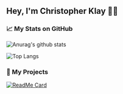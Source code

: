 ## Hey, I'm Christopher Klay ✌🏻

### 📈 My Stats on GitHub
![Anurag's github stats](https://github-readme-stats.vercel.app/api?username=christopherklay&show_icons=true)

![Top Langs](https://github-readme-stats.vercel.app/api/top-langs/?username=christopherklay)

### 🚀 My Projects
[![ReadMe Card](https://github-readme-stats.vercel.app/api/pin/?username=christopherklay&repo=stadiaenhanced&title_color=FFF&text_color=FFF&icon_color=FFF&bg_color=35,FF4C1D,9B0063)](https://github.com/ChristopherKlay/StadiaEnhanced)
